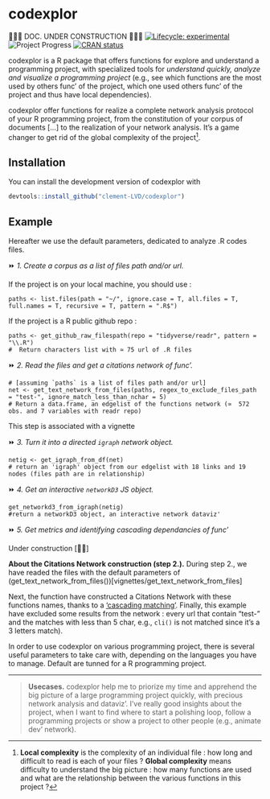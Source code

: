 
# codexplor

🧰🔧🔨 DOC. UNDER CONSTRUCTION 🧰🔧🔨 <!-- badges: start -->
[![Lifecycle:
experimental](https://img.shields.io/badge/lifecycle-experimental-orange.svg)](https://lifecycle.r-lib.org/articles/stages.html#experimental)
![Project
Progress](https://img.shields.io/badge/Progress-1%2F4%20%7C%20Active_coding-orange)
[![CRAN
status](https://www.r-pkg.org/badges/version/codexplor)](https://CRAN.R-project.org/package=codexplor)
<!-- badges: end -->

codexplor is a R package that offers functions for explore and
understand a programming project, with specialized tools for *understand
quickly, analyze and visualize a programming project* (e.g., see which
functions are the most used by others func’ of the project, which one
used others func’ of the project and thus have local dependencies).

codexplor offer functions for realize a complete network analysis
protocol of your R programming project, from the constitution of your
corpus of documents \[…\] to the realization of your network analysis.
It’s a game changer to get rid of the global complexity of the
project[^1].

## Installation

You can install the development version of codexplor with

``` r
devtools::install_github("clement-LVD/codexplor")
```

## Example

Hereafter we use the default parameters, dedicated to analyze .R codes
files.

⏩ *1. Create a corpus as a list of files path and/or url.*

If the project is on your local machine, you should use :

    paths <- list.files(path = "~/", ignore.case = T, all.files = T, full.names = T, recursive = T, pattern = ".R$") 

If the project is a R public github repo :

    paths <- get_github_raw_filespath(repo = "tidyverse/readr", pattern = "\\.R")
    #  Return characters list with ≃ 75 url of .R files 

⏩ *2. Read the files and get a citations network of func’.*

    # [assuming `paths` is a list of files path and/or url]
    net <- get_text_network_from_files(paths, regex_to_exclude_files_path = "test-", ignore_match_less_than_nchar = 5)
    # Return a data.frame, an edgelist of the functions network (≃  572 obs. and 7 variables with readr repo)

This step is associated with a vignette

⏩ *3. Turn it into a directed `igraph` network object.*

    netig <- get_igraph_from_df(net) 
    # return an 'igraph' object from our edgelist with 18 links and 19 nodes (files path are in relationship)

⏩ *4. Get an interactive `networkD3` JS object.*

    get_networkd3_from_igraph(netig) 
    #return a networkD3 object, an interactive network dataviz'

⏩ *5. Get metrics and identifying cascading dependancies of func’*

Under construction \[🔧🔨\]

**About the Citations Network construction (step 2.).** During step 2.,
we have readed the files with the default parameters of
(get_text_network_from_files())\[vignettes/get_text_network_from_files\]

Next, the function have constructed a Citations Network with these
functions names, thanks to a [‘cascading
matching’](vignettes/cascading_matching.html). Finally, this example
have excluded some results from the network : every url that contain
“test-” and the matches with less than 5 char, e.g., `cli()` is not
matched since it’s a 3 letters match).

In order to use codexplor on various programming project, there is
several useful parameters to take care with, depending on the languages
you have to manage. Default are tunned for a R programming project.

------------------------------------------------------------------------

> **Usecases.** codexplor help me to priorize my time and apprehend the
> big picture of a large programming project quickly, with precious
> network analysis and dataviz’. I’ve really good insights about the
> project, when I want to find where to start a polishing loop, follow a
> programming projects or show a project to other people (e.g., animate
> dev’ network).

<!-- *Usecases of a quick programming project understanding*. codexplor goal is to *quickly* analyse your developing project, in order to *gain* time of comprehension, made your documentation, dataviz' of your project, etc. The features offered are crafted for coordinate large programming project, made helper func' for new colleagues and/or future you, formally identifying your higher-level func' and/or the most-frequently used as dependancies... and other handy features for priorizing your work by quickly figure out 'where' you have to pay attention. For example, before to change a parameter name in a func', you want to check what are the func' that used the one you want to modify. Same for changing the returned content or the behavior of a func' : you want to check which ones used this func' that you want to modify. You also want to offer an easy way to understand the chaining of your custom func'. -->

[^1]: **Local complexity** is the complexity of an individual file : how
    long and difficult to read is each of your files ? **Global
    complexity** means difficulty to understand the big picture : how
    many functions are used and what are the relationship between the
    various functions in this project ?

